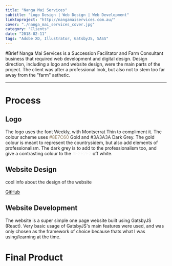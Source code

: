 ```yaml
---
title: "Nanga Mai Services"
subtitle: "Logo Design | Web Design | Web Development"
linktoproject: "http://nangamaiservices.com.au/"
cover: "./nanga_mai_services_cover.jpg"
category: "Clients"
date: "2018-02-11"
tags: "Adobe XD, Illustrator, GatsbyJS, SASS"
---
```

#Brief
Nanga Mai Services is a Succession Facilitator and Farm Consultant business that required web development and digital design. Design direction, including a logo and website design, were the main parts of the project. The client was after a professional look, but also not to stem too far away from the "farm" asthetic. 

---

# Process

## Logo
The logo uses the font Weekly, with Montserrat Thin to compliment it. The colour scheme uses <i style="color: #8E7C60; font-style: normal;">#8E7C60</i> Gold and <i style="color: #3A3A3A; font-style: normal;">#3A3A3A</i> Dark Grey. The gold colour is meant to represent the countrysidem, but also add elements of professionalism. The dark grey is to add to the professionalism too, and give a contrasting colour to the <i style="color: #F2F2F2; font-style: normal;">#F2F2F2</i> off white.


## Website Design
cool info about the design of the website


[GitHub](http://github.com)


## Website Development

The website is a super simple one page website built using GatsbyJS (React). Very basic usage of GatsbyJS's main features were used, and was only chosen as the framework of choice because thats what I was using/learning at the time. 

# Final Product
